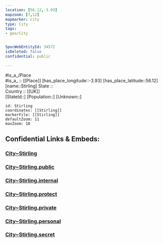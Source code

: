 ```yaml
---
location: [56.12,-3.93] 
mapzoom: [7,12] 
mapmarker: city 
type: City
tags:
- geo/City


SpocWebEntityId: 34572
isDeleted: false
confidential: public

---
```

#is_a_/Place  
#is_a_ :: [[Place]] 
[has_place_longitude::-3.93] 
[has_place_latitude::56.12] 
[name::Stirling] 
State ::  
Country :: [[UK]]  
[StateId::] 
[Population::] 
[Unknown::] 


```leaflet
id: Stirling
coordinates: [[Stirling]] 
markerFile: [[Stirling]] 
defaultZoom: 11 
maxZoom: 18
```


## Confidential Links & Embeds: 

### [City~Stirling](/_Standards/Earth/Continent/Europe/Europe~North/UK/Scotland/counties~Scotland/Stirling/City~Stirling.md) 

### [City~Stirling.public](/_public/Earth/Continent/Europe/Europe~North/UK/Scotland/counties~Scotland/Stirling/City~Stirling.public.md) 

### [City~Stirling.internal](/_internal/Earth/Continent/Europe/Europe~North/UK/Scotland/counties~Scotland/Stirling/City~Stirling.internal.md) 

### [City~Stirling.protect](/_protect/Earth/Continent/Europe/Europe~North/UK/Scotland/counties~Scotland/Stirling/City~Stirling.protect.md) 

### [City~Stirling.private](/_private/Earth/Continent/Europe/Europe~North/UK/Scotland/counties~Scotland/Stirling/City~Stirling.private.md) 

### [City~Stirling.personal](/_personal/Earth/Continent/Europe/Europe~North/UK/Scotland/counties~Scotland/Stirling/City~Stirling.personal.md) 

### [City~Stirling.secret](/_secret/Earth/Continent/Europe/Europe~North/UK/Scotland/counties~Scotland/Stirling/City~Stirling.secret.md)

